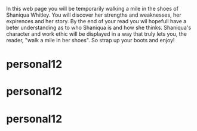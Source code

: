 In this web page you will be temporarily walking a mile in the shoes of Shaniqua Whitley.
 You will discover her strengths and weaknesses, her expirences and her story.
  By the end of your read you wil hopefull have a beter understanding as to who Shaniqua is and how she thinks.
   Shaniqua's character and work ethic will be displayed in a way that truly lets you, the reader, "walk a mile in her shoes". So strap up
   your boots and enjoy!

# personal12
# personal12
# personal12
